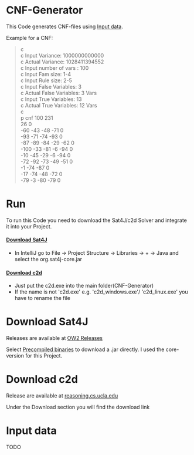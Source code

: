 # CNF-Generator
This Code generates CNF-files using [Input data](#input-data).

Example for a CNF:
> c  
> c Input Variance: 1000000000000  
> c Actual Variance: 1028411394552  
> c Input number of vars : 100  
> c Input Fam size: 1-4  
> c Input Rule size: 2-5  
> c Input False Variables: 3  
> c Actual False Variables: 3 Vars  
> c Input True Variables: 13  
> c Actual True Variables: 12 Vars  
> c  
> p cnf 100 231  
> 26 0  
> -60 -43 -48 -71 0  
> -93 -71 -74 -93 0  
> -87 -89 -84 -29 -62 0  
> -100 -33 -81 -6 -94 0  
> -10 -45 -29 -6 -94 0  
> -72 -92 -73 -49 -51 0  
> -1 -74 -87 0  
> -17 -74 -48 -72 0  
> -79 -3 -80 -79 0  

# Run
To run this Code you need to download the Sat4J/c2d Solver and integrate it into your Project.

#### [Download Sat4J](#download-sat4j-1)
*  In IntelliJ go to File -> Project Structure -> Libraries -> + -> Java and select the org.sat4j-core.jar
#### [Download c2d](#download-c2d)
*  Just put the c2d.exe into the main folder(CNF-Generator)
*  If the name is not 'c2d.exe' e.g. 'c2d_windows.exe'/ 'c2d_linux.exe' you have to rename the file

# Download Sat4J

Releases are available at [OW2 Releases](https://gitlab.ow2.org/sat4j/sat4j/-/releases)

Select [Precompiled binaries](https://release.ow2.org/sat4j/) to download a .jar directly. I used the core-version for this Project.

# Download c2d

Release are available at [reasoning.cs.ucla.edu](http://reasoning.cs.ucla.edu/c2d/)

Under the Download section you will find the download link

# Input data
TODO